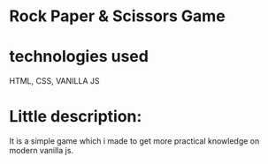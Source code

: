 # Rock Paper & Scissors Game

# technologies used
HTML, CSS, VANILLA JS

# Little description:
 It is a simple game which i made to get more practical knowledge on modern vanilla js.
